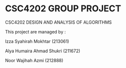 # CSC4202 GROUP PROJECT 

CSC4202 DESIGN AND ANALYSIS OF ALGORITHMS

This project are managed by : 

Izza Syahirah Mokhtar  (213061)

Alya Humaira Ahmad Shukri  (211672)

Noor Wajihah Azmi  (212888)

